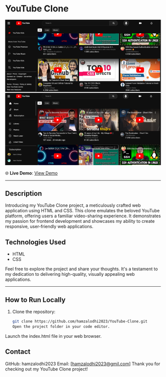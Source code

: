 # YouTube Clone

![YouTube Clone](https://github.com/hamzalodhi2023/YouTube-Clone/blob/master/youtube1.png)
![YouTube Clone](https://github.com/hamzalodhi2023/YouTube-Clone/blob/master/youtube2.png)

🌐 **Live Demo**: [View Demo](https://hamzalodhi2023.github.io/YouTube-Clone/)

---

## Description

Introducing my YouTube Clone project, a meticulously crafted web application using HTML and CSS. This clone emulates the beloved YouTube platform, offering users a familiar video-sharing experience. It demonstrates my passion for frontend development and showcases my ability to create responsive, user-friendly web applications.

## Technologies Used

- HTML
- CSS

Feel free to explore the project and share your thoughts. It's a testament to my dedication to delivering high-quality, visually appealing web applications.

---

## How to Run Locally

1. Clone the repository:

   ```bash
   git clone https://github.com/hamzalodhi2023/YouTube-Clone.git
   Open the project folder in your code editor.
   ```

Launch the index.html file in your web browser.

## Contact

GitHub: hamzalodhi2023
Email: [hamzalodhi2023@gmil.com]
Thank you for checking out my YouTube Clone project!

